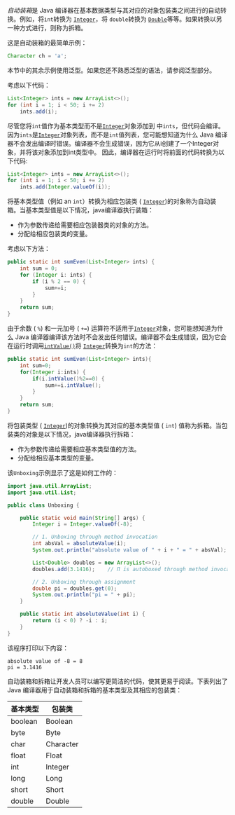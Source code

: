 *自动装箱*是 Java 编译器在基本数据类型与其对应的对象包装类之间进行的自动转换。例如，将`int`转换为  [`Integer`](https://docs.oracle.com/en/java/javase/17/docs/api/java.base/java/lang/Integer.html)，将 `double`转换为 [`Double`](https://docs.oracle.com/en/java/javase/17/docs/api/java.base/java/lang/Double.html)等等。如果转换以另一种方式进行，则称为拆箱。

这是自动装箱的最简单示例：

```java
Character ch = 'a';
```

本节中的其余示例使用泛型。如果您还不熟悉泛型的语法，请参阅泛型部分。

考虑以下代码：

```java
List<Integer> ints = new ArrayList<>();
for (int i = 1; i < 50; i += 2)
    ints.add(i);
```

尽管您将`int`值作为基本类型而不是[`Integer`](https://docs.oracle.com/en/java/javase/17/docs/api/java.base/java/lang/Integer.html)对象添加到 中`ints`，但代码会编译。因为`ints`是[`Integer`](https://docs.oracle.com/en/java/javase/17/docs/api/java.base/java/lang/Integer.html)对象列表，而不是`int`值列表，您可能想知道为什么 Java 编译器不会发出编译时错误。编译器不会生成错误，因为它从i创建了一个Integer对象，并将该对象添加到int类型中。 因此，编译器在运行时将前面的代码转换为以下代码:  

```java
List<Integer> ints = new ArrayList<>();
for (int i = 1; i < 50; i += 2)
    ints.add(Integer.valueOf(i));
```

将基本类型值（例如 an `int`）转换为相应包装类 ( [`Integer`](https://docs.oracle.com/en/java/javase/17/docs/api/java.base/java/lang/Integer.html))的对象称为自动装箱。当基本类型值是以下情况，java编译器执行装箱：

- 作为参数传递给需要相应包装器类的对象的方法。
- 分配给相应包装类的变量。

考虑以下方法：

```java
public static int sumEven(List<Integer> ints) {
    int sum = 0;
    for (Integer i: ints) {
        if (i % 2 == 0) {
            sum+=i;
        }
    }
    return sum;
}
```

由于余数 ( `%`) 和一元加号 ( `+=`) 运算符不适用于[`Integer`](https://docs.oracle.com/en/java/javase/17/docs/api/java.base/java/lang/Integer.html)对象，您可能想知道为什么 Java 编译器编译该方法时不会发出任何错误。编译器不会生成错误，因为它会在运行时调用[`intValue()`](https://docs.oracle.com/en/java/javase/17/docs/api/java.base/java/lang/Integer.html#intValue())将 [`Integer`](https://docs.oracle.com/en/java/javase/17/docs/api/java.base/java/lang/Integer.html)转换为`int`的方法：

```java
public static int sumEven(List<Integer> ints){
    int sum=0;
    for(Integer i:ints) {
        if(i.intValue()%2==0) {
            sum+=i.intValue();
        }
    }
    return sum;
}
```

将包装类型 ( [`Integer`](https://docs.oracle.com/en/java/javase/17/docs/api/java.base/java/lang/Integer.html))的对象转换为其对应的基本类型值 ( `int`) 值称为拆箱。当包装类的对象是以下情况，java编译器执行拆箱：

- 作为参数传递给需要相应基本类型值的方法。
- 分配给相应基本类型的变量。

该`Unboxing`示例显示了这是如何工作的：

```java
import java.util.ArrayList;
import java.util.List;

public class Unboxing {

    public static void main(String[] args) {
        Integer i = Integer.valueOf(-8);

        // 1. Unboxing through method invocation
        int absVal = absoluteValue(i);
        System.out.println("absolute value of " + i + " = " + absVal);

        List<Double> doubles = new ArrayList<>();
        doubles.add(3.1416);    // Π is autoboxed through method invocation.

        // 2. Unboxing through assignment
        double pi = doubles.get(0);
        System.out.println("pi = " + pi);
    }

    public static int absoluteValue(int i) {
        return (i < 0) ? -i : i;
    }
}
```

该程序打印以下内容：

```shell
absolute value of -8 = 8
pi = 3.1416
```

自动装箱和拆箱让开发人员可以编写更简洁的代码，使其更易于阅读。下表列出了 Java 编译器用于自动装箱和拆箱的基本类型及其相应的包装类：

| 基本类型 | 包装类    |
| -------- | --------- |
| boolean  | Boolean   |
| byte     | Byte      |
| char     | Character |
| float    | Float     |
| int      | Integer   |
| long     | Long      |
| short    | Short     |
| double   | Double    |